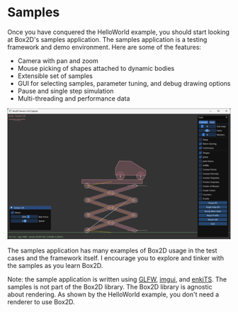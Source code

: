 # Samples
Once you have conquered the HelloWorld example, you should start looking
at Box2D's samples application. The samples application is a testing framework and demo
environment. Here are some of the features:
- Camera with pan and zoom
- Mouse picking of shapes attached to dynamic bodies
- Extensible set of samples
- GUI for selecting samples, parameter tuning, and debug drawing options
- Pause and single step simulation
- Multi-threading and performance data

![Box2D Samples](images/samples.png)

The samples application has many examples of Box2D usage in the test cases and the
framework itself. I encourage you to explore and tinker with the samples
as you learn Box2D.

Note: the sample application is written using [GLFW](https://www.glfw.org),
[imgui](https://github.com/ocornut/imgui), and [enkiTS](https://github.com/dougbinks/enkiTS). The samples is not part of the Box2D library. The Box2D library is agnostic about rendering. As shown by the HelloWorld example, you don't need a renderer to use Box2D.
